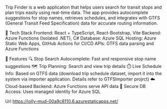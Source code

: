Trip Finder is a web application that helps users search for transit stops and plan trips easily using real-time data. The app provides autocomplete suggestions for stop names, retrieves schedules, and integrates with GTFS (General Transit Feed Specification) data for accurate routing information.

🔧 Tech Stack
Frontend: React + TypeScript, React-Bootstrap, Vite
Backend: Azure Functions (Isolated .NET), C#
Database: Azure SQL
Hosting: Azure Static Web Apps, GitHub Actions for CI/CD
APIs: GTFS data parsing and Azure Functions

🌟 Features
🔍 Stop Search Autocomplete: Fast and responsive stop name suggestions
🗺️ Trip Planning: Search and view trip details
⏱️ Live Schedule Info: Based on GTFS data (download trip schedule dataset, import it into the system via importer application.  Details refer to GTFSImporter projrct)
☁️ Cloud-based Backend: Azure Functions serve API data
🔐 Secure DB Access: Uses managed identity for Azure SQL

Url
https://jolly-mud-00a9c8110.6.azurestaticapps.net/
